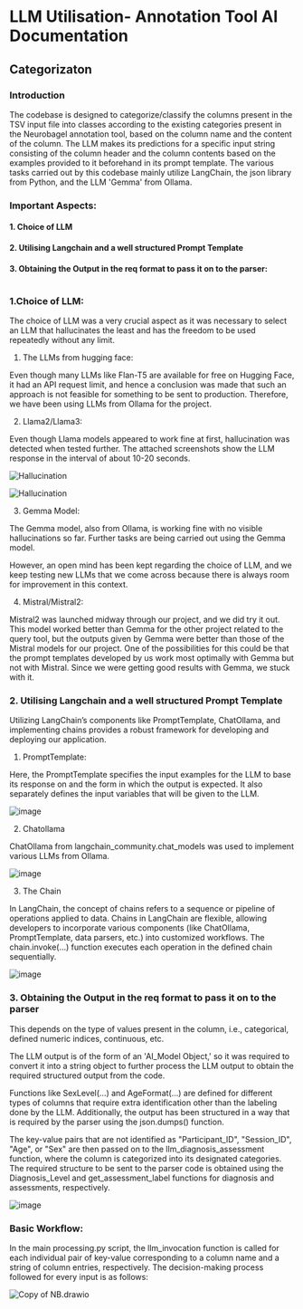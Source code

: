 # LLM Utilisation- Annotation Tool AI Documentation

## Categorizaton


### Introduction

The codebase is designed to categorize/classify the columns present in the TSV input file into classes according to the existing categories present in the Neurobagel annotation tool, based on the column name and the content of the column. The LLM makes its predictions for a specific input string consisting of the column header and the column contents based on the examples provided to it beforehand in its prompt template. The various tasks carried out by this codebase mainly utilize LangChain, the json library from Python, and the LLM 'Gemma' from Ollama.


### Important Aspects:

#### 1. Choice of LLM
#### 2. Utilising Langchain and a well structured Prompt Template
#### 3. Obtaining the Output in the req format to pass it on to the parser:
        

# 
#

### 1.Choice of LLM:

The choice of LLM was a very crucial aspect as it was necessary to select an LLM that hallucinates the least and has the freedom to be used repeatedly without any limit.

1. The LLMs from hugging face:

Even though many LLMs like Flan-T5 are available for free on Hugging Face, it had an API request limit, and hence a conclusion was made that such an approach is not feasible for something to be sent to production. Therefore, we have been using LLMs from Ollama for the project.

2. Llama2/Llama3:

Even though Llama models appeared to work fine at first, hallucination was detected when tested further. The attached screenshots show the LLM response in the interval of about 10-20 seconds.


![Hallucination](https://hackmd.io/_uploads/Bk9wR-ILR.png)



![Hallucination](https://hackmd.io/_uploads/SkMjCWIUR.png)


3. Gemma Model: 

The Gemma model, also from Ollama, is working fine with no visible hallucinations so far. Further tasks are being carried out using the Gemma model.

However, an open mind has been kept regarding the choice of LLM, and we keep testing new LLMs that we come across because there is always room for improvement in this context.

4. Mistral/Mistral2:

Mistral2 was launched midway through our project, and we did try it out. This model worked better than Gemma for the other project related to the query tool, but the outputs given by Gemma were better than those of the Mistral models for our project. One of the possibilities for this could be that the prompt templates developed by us work most optimally with Gemma but not with Mistral. Since we were getting good results with Gemma, we stuck with it.

### 2. Utilising Langchain and a well structured Prompt Template

Utilizing LangChain’s components like PromptTemplate, ChatOllama, and implementing chains provides a robust framework for developing and deploying our application.

1. PromptTemplate:

Here, the PromptTemplate specifies the input examples for the LLM to base its response on and the form in which the output is expected. It also separately defines the input variables that will be given to the LLM.


![image](https://hackmd.io/_uploads/S1UAGGUUA.png)


2. Chatollama

ChatOllama from langchain_community.chat_models was used to implement various LLMs from Ollama.

![image](https://hackmd.io/_uploads/SkOUEzIIA.png)

3. The Chain

In LangChain, the concept of chains refers to a sequence or pipeline of operations applied to data. Chains in LangChain are flexible, allowing developers to incorporate various components (like ChatOllama, PromptTemplate, data parsers, etc.) into customized workflows. The chain.invoke(...) function executes each operation in the defined chain sequentially.
 

 
 ![image](https://hackmd.io/_uploads/ByIn4MILC.png)


### 3. Obtaining the Output in the req format to pass it on to the parser

This depends on the type of values present in the column, i.e., categorical, defined numeric indices, continuous, etc.

The LLM output is of the form of an 'AI_Model Object,' so it was required to convert it into a string object to further process the LLM output to obtain the required structured output from the code.

Functions like SexLevel(...) and AgeFormat(...) are defined for different types of columns that require extra identification other than the labeling done by the LLM. Additionally, the output has been structured in a way that is required by the parser using the json.dumps() function.

The key-value pairs that are not identified as "Participant_ID", "Session_ID", "Age", or "Sex" are then passed on to the llm_diagnosis_assessment function, where the column is categorized into its designated categories. The required structure to be sent to the parser code is obtained using the Diagnosis_Level and get_assessment_label functions for diagnosis and assessments, respectively.


![image](https://hackmd.io/_uploads/BkUCnQMsR.png)



### Basic Workflow:

In the main processing.py script, the llm_invocation function is called for each individual pair of key-value corresponding to a column name and a string of column entries, respectively. The decision-making process followed for every input is as follows:

![Copy of NB.drawio](https://hackmd.io/_uploads/Hk5poXfiA.png)
